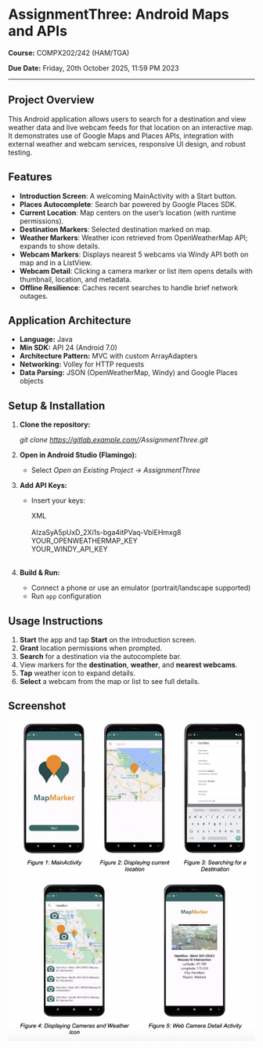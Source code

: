 # AssignmentThree: Android Maps and APIs

**Course:** COMPX202/242 (HAM/TGA)

**Due Date:** Friday, 20th October 2025, 11:59 PM 2023

---

## Project Overview
This Android application allows users to search for a destination and view weather data and live webcam feeds for that location on an interactive map. It demonstrates use of Google Maps and Places APIs, integration with external weather and webcam services, responsive UI design, and robust testing.

## Features

- **Introduction Screen**: A welcoming MainActivity with a Start button.
- **Places Autocomplete**: Search bar powered by Google Places SDK.
- **Current Location**: Map centers on the user’s location (with runtime permissions).
- **Destination Markers**: Selected destination marked on map.
- **Weather Markers**: Weather icon retrieved from OpenWeatherMap API; expands to show details.
- **Webcam Markers**: Displays nearest 5 webcams via Windy API both on map and in a ListView.
- **Webcam Detail**: Clicking a camera marker or list item opens details with thumbnail, location, and metadata.
- **Offline Resilience**: Caches recent searches to handle brief network outages.

## Application Architecture

- **Language:** Java
- **Min SDK:** API 24 (Android 7.0)
- **Architecture Pattern:** MVC with custom ArrayAdapters
- **Networking:** Volley for HTTP requests
- **Data Parsing:** JSON (OpenWeatherMap, Windy) and Google Places objects

## Setup & Installation

1. **Clone the repository:**

   _git clone https://gitlab.example.com/<your-group>/AssignmentThree.git_

2. **Open in Android Studio (Flamingo):**

   * Select _Open an Existing Project → AssignmentThree_
  

3. **Add API Keys:**
   * Insert your keys:

     XML <br>
     <resources> <br>
         <string name="google_maps_key">AIzaSyA5pUxD_2Xi1s-bga4itPVaq-VblEHmxg8</string> <br>
         <string name="openweather_key">YOUR_OPENWEATHERMAP_KEY</string> <br>
         <string name="windy_key">YOUR_WINDY_API_KEY</string> <br>
     </resources> <br>

4. **Build & Run:**

   * Connect a phone or use an emulator (portrait/landscape supported)
   * Run `app` configuration

## Usage Instructions

1. **Start** the app and tap **Start** on the introduction screen.
2. **Grant** location permissions when prompted.
3. **Search** for a destination via the autocomplete bar.
4. View markers for the **destination**, **weather**, and **nearest webcams**.
5. **Tap** weather icon to expand details.
6. **Select** a webcam from the map or list to see full details.
<be>

## Screenshot
![Screenshot](image.png)
